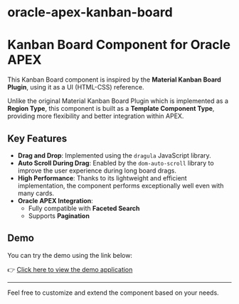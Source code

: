 # oracle-apex-kanban-board

# Kanban Board Component for Oracle APEX

This Kanban Board component is inspired by the **Material Kanban Board Plugin**, using it as a UI (HTML-CSS) reference.

Unlike the original Material Kanban Board Plugin which is implemented as a **Region Type**, this component is built as a **Template Component Type**, providing more flexibility and better integration within APEX.

## Key Features

- **Drag and Drop**: Implemented using the `dragula` JavaScript library.
- **Auto Scroll During Drag**: Enabled by the `dom-auto-scroll` library to improve the user experience during long board drags.
- **High Performance**: Thanks to its lightweight and efficient implementation, the component performs exceptionally well even with many cards.
- **Oracle APEX Integration**:
  - Fully compatible with **Faceted Search**
  - Supports **Pagination**

## Demo

You can try the demo using the link below:

👉 [Click here to view the demo application](https://apex.oracle.com/pls/apex/r/ordibu/demo)

---

Feel free to customize and extend the component based on your needs.
